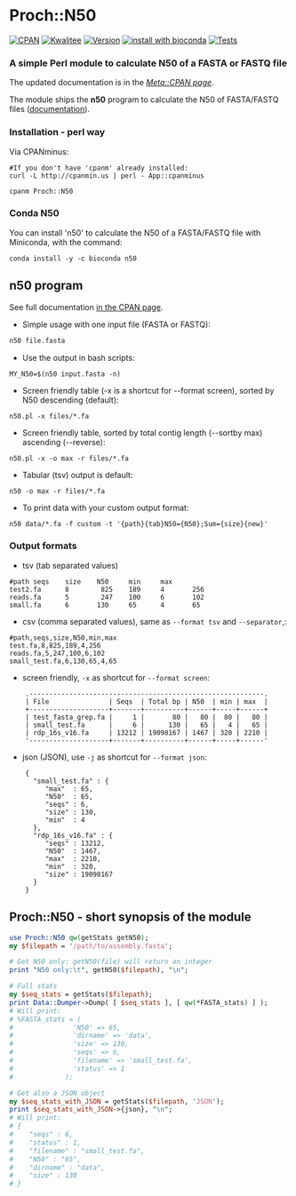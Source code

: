 # Proch::N50 

[![CPAN](https://img.shields.io/badge/CPAN-Proch::N50-1abc9c.svg)](https://metacpan.org/pod/Proch::N50)
[![Kwalitee](https://cpants.cpanauthors.org/release/PROCH/Proch-N50-0.70.svg)](https://cpants.cpanauthors.org/release/PROCH/Proch-N50-0.70)
[![Version](https://img.shields.io/cpan/v/Proch-N50.svg)](https://metacpan.org/pod/Proch::N50)
[![install with bioconda](https://img.shields.io/badge/install%20with-bioconda-brightgreen.svg?style=flat)](http://bioconda.github.io/recipes/perl-fastx-reader/README.html)
[![Tests](https://img.shields.io/badge/Tests-Grid-1abc9c.svg)](https://www.cpantesters.org/distro/P/Proch-N50.html)

### A simple Perl module to calculate N50 of a FASTA or FASTQ file

The updated documentation is in the *[Meta::CPAN page](https://metacpan.org/pod/Proch::N50)*.

The module ships the **n50** program to calculate the N50 of FASTA/FASTQ files ([documentation](https://metacpan.org/pod/distribution/Proch-N50/bin/n50)).

### Installation - perl way

Via CPANminus:
```
#If you don't have 'cpanm' already installed:
curl -L http://cpanmin.us | perl - App::cpanminus

cpanm Proch::N50
```

### Conda N50

You can install 'n50' to calculate the N50 of a FASTA/FASTQ file with Miniconda, with the command:

```
conda install -y -c bioconda n50
```

## n50 program

See full documentation [in the CPAN page](https://metacpan.org/pod/distribution/Proch-N50/bin/n50).

 - Simple usage with one input file (FASTA or FASTQ):

```bash
n50 file.fasta
```

 - Use the output in bash scripts:
```
MY_N50=$(n50 input.fasta -n)
```

 - Screen friendly table (-x is a shortcut for --format screen), sorted by N50 descending (default):
```
n50.pl -x files/*.fa
```

 - Screen friendly table, sorted by total contig length (--sortby max) ascending (--reverse):

```
n50.pl -x -o max -r files/*.fa
```

 - Tabular (tsv) output is default:

```
n50 -o max -r files/*.fa

```

 - To print data with your custom output format:

```
n50 data/*.fa -f custom -t '{path}{tab}N50={N50};Sum={size}{new}'

```

### Output formats

 - tsv (tab separated values)

```
#path seqs    size    N50     min     max
test2.fa      8        825    189     4       256
reads.fa      5        247    100     6       102
small.fa      6       130     65      4       65
```

 - csv (comma separated values), same as `--format tsv` and `--separator`,:

```
#path,seqs,size,N50,min,max
test.fa,8,825,189,4,256
reads.fa,5,247,100,6,102
small_test.fa,6,130,65,4,65
```

 - screen friendly, `-x` as shortcut for `--format screen`:
```
    .-----------------------------------------------------------.
    | File               | Seqs  | Total bp | N50  | min | max  |
    +--------------------+-------+----------+------+-----+------+
    | test_fasta_grep.fa |     1 |       80 |   80 |  80 |   80 |
    | small_test.fa      |     6 |      130 |   65 |   4 |   65 |
    | rdp_16s_v16.fa     | 13212 | 19098167 | 1467 | 320 | 2210 |
    '--------------------+-------+----------+------+-----+------'
```

 - json (JSON), use `-j` as shortcut for `--format json`:

```
    {
      "small_test.fa" : {
         "max"  : 65,
         "N50"  : 65,
         "seqs" : 6,
         "size" : 130,
         "min"  : 4
      },
      "rdp_16s_v16.fa" : {
         "seqs" : 13212,
         "N50"  : 1467,
         "max"  : 2210,
         "min"  : 320,
         "size" : 19098167
      }
    }
```


## Proch::N50 - short synopsis of the module

```perl
use Proch::N50 qw(getStats getN50);
my $filepath = '/path/to/assembly.fasta';

# Get N50 only: getN50(file) will return an integer
print "N50 only:\t", getN50($filepath), "\n";

# Full stats
my $seq_stats = getStats($filepath);
print Data::Dumper->Dump( [ $seq_stats ], [ qw(*FASTA_stats) ] );
# Will print:
# %FASTA_stats = (
#               'N50' => 65,
#               'dirname' => 'data',
#               'size' => 130,
#               'seqs' => 6,
#               'filename' => 'small_test.fa',
#               'status' => 1
#             );

# Get also a JSON object
my $seq_stats_with_JSON = getStats($filepath, 'JSON');
print $seq_stats_with_JSON->{json}, "\n";
# Will print:
# {
#    "seqs" : 6,
#    "status" : 1,
#    "filename" : "small_test.fa",
#    "N50" : "65",
#    "dirname" : "data",
#    "size" : 130
# }
```
